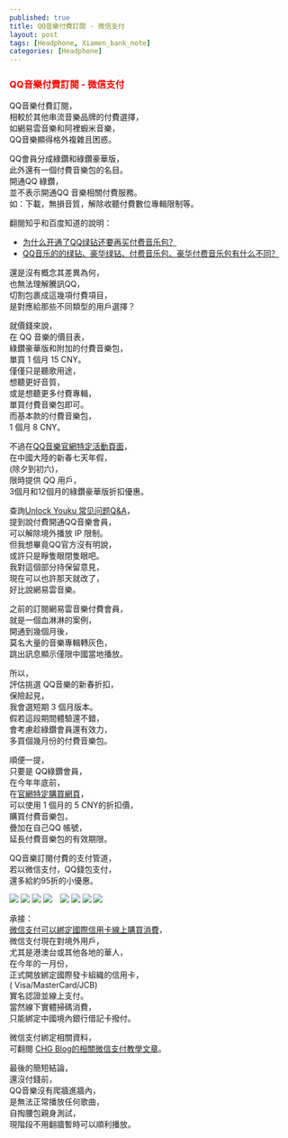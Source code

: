 ```yaml
---
published: true
title: QQ音樂付費訂閱 - 微信支付
layout: post
tags: [Headphone, Xiamen_bank_note]
categories: [Headphone]
---
```


### <font color="red">QQ音樂付費訂閱 - 微信支付</font>

QQ音樂付費訂閱，   
相較於其他串流音樂品牌的付費選擇，   
如網易雲音樂和阿裡蝦米音樂，    
QQ音樂顯得格外複雜且困惑。    
    
QQ會員分成綠鑽和綠鑽豪華版，   
此外還有一個付費音樂包的名目。   
開通QQ 綠鑽，    
並不表示開通QQ 音樂相關付費服務。    
如：下載，無損音質，解除收聽付費數位專輯限制等。    
    
翻閱知乎和百度知道的說明：   

* [<span lang="zh-Hans">为什么开通了QQ绿钻还要再买付费音乐包？</span>][1]  
* [<span lang="zh-Hans">QQ音乐的的绿钻、豪华绿钻、付费音乐包、豪华付费音乐包有什么不同？</span>][2]  

還是沒有概念其差異為何，    
也無法理解騰訊QQ，    
切割包裹成這幾項付費項目，   
是對應給那些不同類型的用戶選擇？    
    
就價錢來說，    
在 QQ 音樂的價目表，    
綠鑽豪華版和附加的付費音樂包，   
單買 1 個月 15 CNY。   
僅僅只是聽歌用途，   
想聽更好音質，   
或是想聽更多付費專輯，   
單買付費音樂包即可。    
而基本款的付費音樂包，   
1 個月 8 CNY。    
  
不過在[QQ音樂官網特定活動頁面][3]，       
在中國大陸的新春七天年假，   
(除夕到初六)，    
限時提供 QQ 用戶，   
3個月和12個月的綠鑽豪華版折扣優惠。   
    
查詢[Unlock Youku <span lang="zh-Hans">常见问题Q&A</span>][7]，       
提到說付費開通QQ音樂會員，    
可以解除境外播放 IP 限制。   
但我想畢竟QQ官方沒有明說，    
或許只是睜隻眼閉隻眼吧。    
我對這個部分持保留意見，    
現在可以也許那天就改了，    
好比說網易雲音樂。   
    
之前的訂閱網易雲音樂付費會員，   
就是一個血淋淋的案例，   
開通到幾個月後，    
莫名大量的音樂專輯轉灰色，   
跳出訊息顯示僅限中國當地播放。   
    
所以，   
評估挑選 QQ音樂的新春折扣，   
保險起見，   
我會選短期 3 個月版本。   
假若這段期間體驗還不錯，    
會考慮趁綠鑽會員還有效力，   
多買個幾月份的付費音樂包。   
    
順便一提，   
只要是 QQ綠鑽會員，   
在今年年底前，   
在[官網特定購買網頁][4]，    
可以使用 1 個月的 5 CNY的折扣價，   
購買付費音樂包，    
疊加在自己QQ 帳號，   
延長付費音樂包的有效期限。   
    
QQ音樂訂閱付費的支付管道，    
若以微信支付，QQ錢包支付，    
還多給約95折的小優惠。      

<div id="lightgallery" class="owl-carousel owl-theme">
<picture>
<source type="image/webp" srcset="https://res.cloudinary.com/shengshampoo/image/upload/s--YFY_Lo_T--/v1518920343/Screenshot_2018-02-17-18-11-01-897_org.mozilla.firefox-fs8a_nj6jra.webp">
<img class="responsively-lazy responsively-lazy-300" src="https://res.cloudinary.com/shengshampoo/image/upload/s--utccceuK--/v1518920343/Screenshot_2018-02-17-18-11-01-897_org.mozilla.firefox-fs8a_jafvcy.png" srcset="data:image/gif;base64,R0lGODlhAQABAIAAAP///////yH5BAEKAAEALAAAAAABAAEAAAICTAEAOw==">
</picture>
<picture>
<source type="image/webp" srcset="https://res.cloudinary.com/shengshampoo/image/upload/s--cRIXZa4p--/v1518922249/Screenshot_2018-02-17-22-19-55-298_org.mozilla.firefox-fs8a_uuu0av.webp">
<img class="responsively-lazy responsively-lazy-300" src="https://res.cloudinary.com/shengshampoo/image/upload/s--pN5g1CwS--/v1518922249/Screenshot_2018-02-17-22-19-55-298_org.mozilla.firefox-fs8a_yopjou.png" srcset="data:image/gif;base64,R0lGODlhAQABAIAAAP///////yH5BAEKAAEALAAAAAABAAEAAAICTAEAOw==">
</picture>
<picture>
<source type="image/webp" srcset="https://res.cloudinary.com/shengshampoo/image/upload/s--RDVweIKR--/v1518922249/Screenshot_2018-02-17-22-19-18-043_com.tencent.mm-fs8a_ci6ep2.webp">
<img class="responsively-lazy responsively-lazy-300" src="https://res.cloudinary.com/shengshampoo/image/upload/s--Cx3CPZfF--/v1518922249/Screenshot_2018-02-17-22-19-18-043_com.tencent.mm-fs8a_ajb3n5.png" srcset="data:image/gif;base64,R0lGODlhAQABAIAAAP///////yH5BAEKAAEALAAAAAABAAEAAAICTAEAOw==">
</picture>
<picture>
<source type="image/webp" srcset="https://res.cloudinary.com/shengshampoo/image/upload/s--N7YB4E1b--/v1519004857/Screenshot_2018-02-19-09-03-09-029_com.tencent.mm-fs8a_bnlzi1.webp">
<img class="responsively-lazy responsively-lazy-300" src="https://res.cloudinary.com/shengshampoo/image/upload/s--NxNhQFtx--/v1519004857/Screenshot_2018-02-19-09-03-09-029_com.tencent.mm-fs8a_knxpn8.png" srcset="data:image/gif;base64,R0lGODlhAQABAIAAAP///////yH5BAEKAAEALAAAAAABAAEAAAICTAEAOw==">
</picture>
<source type="image/webp" srcset="https://res.cloudinary.com/shengshampoo/image/upload/s--F90J7Gem--/v1519004318/Screenshot_2018-02-19-09-03-38-585_com.tencent.mm-fs8a_b7ckyt.webp">
<img class="responsively-lazy responsively-lazy-300" src="https://res.cloudinary.com/shengshampoo/image/upload/s--XdsKVIFA--/v1519004316/Screenshot_2018-02-19-09-03-38-585_com.tencent.mm-fs8a_cwcnpg.png" srcset="data:image/gif;base64,R0lGODlhAQABAIAAAP///////yH5BAEKAAEALAAAAAABAAEAAAICTAEAOw==">
</picture>
<source type="image/webp" srcset="https://res.cloudinary.com/shengshampoo/image/upload/s--W_u_TAoz--/v1519004857/Screenshot_2018-02-19-09-05-33-857_com.tencent.mm-fs8a_zsq0j2.webp">
<img class="responsively-lazy responsively-lazy-300" src="https://res.cloudinary.com/shengshampoo/image/upload/s--hRpQd5JS--/v1519004857/Screenshot_2018-02-19-09-05-33-857_com.tencent.mm-fs8a_u9bn5r.png" srcset="data:image/gif;base64,R0lGODlhAQABAIAAAP///////yH5BAEKAAEALAAAAAABAAEAAAICTAEAOw==">
</picture>
<picture>
<source type="image/webp" srcset="https://res.cloudinary.com/shengshampoo/image/upload/s--Xs07uAlt--/v1519004317/Screenshot_2018-02-19-09-05-58-474_org.mozilla.firefox-fs8a_yur2og.webp">
<img class="responsively-lazy responsively-lazy-300" src="https://res.cloudinary.com/shengshampoo/image/upload/s--IWxvw3lC--/v1519004317/Screenshot_2018-02-19-09-05-58-474_org.mozilla.firefox-fs8a_guaze2.png" srcset="data:image/gif;base64,R0lGODlhAQABAIAAAP///////yH5BAEKAAEALAAAAAABAAEAAAICTAEAOw==">
</picture>
<picture>
<source type="image/webp" srcset="https://res.cloudinary.com/shengshampoo/image/upload/s--hD5NvXxz--/v1519004317/Screenshot_2018-02-19-09-06-38-077_org.mozilla.firefox-fs8a_cuyzic.webp">
<img class="responsively-lazy responsively-lazy-300" src="https://res.cloudinary.com/shengshampoo/image/upload/s--2DalQ1dg--/v1519004316/Screenshot_2018-02-19-09-06-38-077_org.mozilla.firefox-fs8a_an5qx5.png" srcset="data:image/gif;base64,R0lGODlhAQABAIAAAP///////yH5BAEKAAEALAAAAAABAAEAAAICTAEAOw==">
</picture>
<picture>
<source type="image/webp" srcset="https://res.cloudinary.com/shengshampoo/image/upload/s--LmxaIdjp--/v1519004317/Screenshot_2018-02-19-09-08-15-515_io.va.exposed-fs8a_jhnn9i.webp">
<img class="responsively-lazy responsively-lazy-300" src="https://res.cloudinary.com/shengshampoo/image/upload/s--8Ru7IndN--/v1519004317/Screenshot_2018-02-19-09-08-15-515_io.va.exposed-fs8a_pygqbz.png" srcset="data:image/gif;base64,R0lGODlhAQABAIAAAP///////yH5BAEKAAEALAAAAAABAAEAAAICTAEAOw==">
</picture>
<picture>
<source type="image/webp" srcset="https://res.cloudinary.com/shengshampoo/image/upload/s--I6yk7GJQ--/v1519004317/Screenshot_2018-02-19-09-10-18-980_org.mozilla.firefox-fs8a_u5wjbf.webp">
<img class="responsively-lazy responsively-lazy-300" src="https://res.cloudinary.com/shengshampoo/image/upload/s--kCYNQI7q--/v1519004317/Screenshot_2018-02-19-09-10-18-980_org.mozilla.firefox-fs8a_ko8j6y.png" srcset="data:image/gif;base64,R0lGODlhAQABAIAAAP///////yH5BAEKAAEALAAAAAABAAEAAAICTAEAOw==">
</picture>
</div>

承接：     
[微信支付可以綁定國際信用卡線上購買消費][5]，       
微信支付現在對境外用戶，        
尤其是港澳台或其他各地的華人，   
在今年的一月份，    
正式開放綁定國際發卡組織的信用卡，   
( Visa/MasterCard/JCB)    
實名認證並線上支付。    
當然線下實體掃碼消費，   
只能綁定中國境內銀行借記卡撥付。    
    
微信支付綁定相關資料，   
可翻閱 [CHG Blog的相關微信支付教學文章][6]。    

最後的簡短結論，    
還沒付錢前，    
QQ音樂沒有爬牆進牆內，    
是無法正常播放任何歌曲，    
自掏腰包親身測試，   
現階段不用翻牆暫時可以順利播放。    


[1]: https://www.zhihu.com/question/38226398
[2]: https://zhidao.baidu.com/question/2118539495506526547.html
[3]: https://y.qq.com/apg/159/index.html
[4]: https://y.qq.com/m/act/5yuansui/index.html
[5]: https://shengshampoo.github.io/creditcard/2018/02/18/weixin-payment-bind-intl-creditcard.html
[6]: https://charlottehong.blogspot.tw/search/label/%E5%BE%AE%E4%BF%A1%E6%94%AF%E4%BB%98
[7]: https://bbs.uku.im/t/q-a/241
